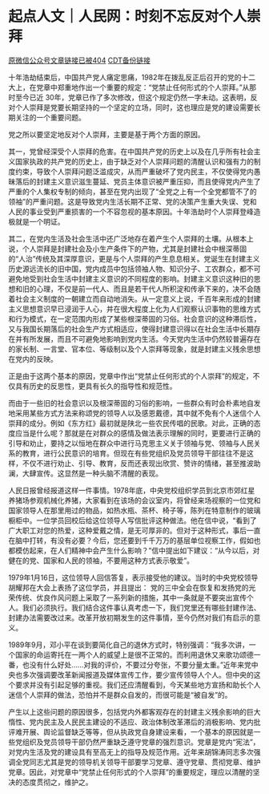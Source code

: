 # 起点人文｜人民网：时刻不忘反对个人崇拜

[原微信公众号文章链接已被404](https://mp.weixin.qq.com/s/Wp7CkVAblNtpqeToTWVgkg) [CDT备份链接](https://chinadigitaltimes.net/chinese/680645.html)

十年浩劫结束后，中国共产党人痛定思痛，1982年在拨乱反正后召开的党的十二大上，在党章中郑重地作出一个重要的规定：“党禁止任何形式的个人崇拜。”从那时至今已近 30年，党章已作了多次修改，但这个规定仍然一字未动。这表明，反对个人崇拜是党要长期坚持的一个坚定的立场，同时，这也理应是党的建设需要长期关注的一个重要问题。

党之所以要坚定地反对个人崇拜，主要是基于两个方面的原因。

其一，党曾经深受个人崇拜的危害。在中国共产党的历史上以及在几乎所有社会主义国家执政的共产党的历史上，由于缺乏对个人崇拜问题的清醒认识和强有力的制度约束，导致个人崇拜问题泛滥成灾，从而严重破坏了党内民主，不仅使得党内愚昧落后的封建主义意识滋生蔓延、党员主体意识被严重压抑，而且使得党内产生了严重的个人集权专制的倾向，甚至在党内出现了“全党之上有一个全党都管不了的领袖”的严重问题。这是导致党内生活长期不正常、党的决策产生重大失误、党和人民的事业受到严重损害的一个不容忽视的基本原因。十年浩劫时个人崇拜登峰造极就是一个明证。

其二，在党内生活及社会生活中还广泛地存在着产生个人崇拜的土壤。从根本上说，个人崇拜是封建社会及小生产条件下的产物，尤其是封建社会中根深蒂固的“人治”传统及其深厚意识，更是与个人崇拜的产生息息相关。党诞生在封建主义历史源远流长的旧中国，党内成员中包括领袖人物、知识分子、工农群众，都不可避免地受到社会生活中封建主义意识的不同程度的影响。封建主义意识这种旧的思想和旧的心理，不仅是前一代人、而且是若干代人所积淀和传承下来的，决不会随着社会主义制度的一朝建立而自动地消失。从一定意义上说，千百年来形成的封建主义思想意识早已浸润于人心，并在很大程度上化为人们观察认识事物的思维方式和行为模式，在一定范围内形成了某些根深蒂固的习俗。社会意识的这种滞后性，又与我国长期落后的社会生产方式相适应，使得封建意识得以在社会生活中长期存在并有所发展，而且不可避免地影响到党内生活。今天党内生活中仍然较普遍存在的家长制、一言堂、官本位、等级制以及个人崇拜等现象，就是封建主义残余思想在党内的反映。

正是由于这两个基本的原因，党章中作出“党禁止任何形式的个人崇拜”的规定，不仅具有历史的反思性，更具有长久的指导性和规范性。

而由于一些旧的社会意识以及根深蒂固的习俗的影响，一些群众有时会朴素地自发地采用某些方式方法来称颂党的领导人以及感恩戴德，其中就不免有个人迷信个人崇拜的成分。例如《东方红》最初就是陕北一些农民传唱的民歌。对此，正确的态度应当是什么呢？那就是在对群众的感情及做法表示理解的同时，更要进行正确的引导和劝止，要持之以恒地在群众中进行马克思主义关于领袖与党、领袖与人民关系的教育，进行公民意识的培育。但现在有些党组织及党员领导干部往往不是这样，不仅不进行劝止、引导、教育，反而还表现出欣赏、赞许的情绪，甚至推波助澜，大肆宣传。这显然是一种头脑不清醒的表现。

人民日报曾经报道这样一件事情。1978年底，中央党校组织学员到北京市郊红星养猪场参观机械化养猪，大家看到在该场的会议室内，将曾经来场视察的一位党和国家领导人在那里用过的物品，如热水瓶、茶杯、椅子等，陈列在特意制作的玻璃橱柜中。一位学员回校后给这位领导人写信批评这种做法。他在信中说，“看到了广大职工对您的热爱，这种爱戴之情，是无可厚非的。但对于这种形式，事后一直在脑中打转，有没有必要？今后，您还要到千千万万的基层单位视察工作，假如也都模仿起来，在人们精神中会产生什么影响？”信中提出如下建议：“从今以后，对健在的党、国家和人民的领袖，不要用这种方式表示敬爱”。

1979年1月16日，这位领导人回信答复，表示接受他的建议。当时的中央党校领导胡耀邦在大会上表扬了这位学员，并且提出： 党的三中全会在恢复和发扬党的光荣传统、优良作风问题上采取了一系列新的措施，其中一条就是不要突出宣传个人。我们必须执行。我们结合这件事认真考虑一下，我们党里还有哪些封建作法、封建办法需要改过来。改革开放初期发生的这件事情，至今仍然对我们有启示的意义。

1989年9月，邓小平在谈到要简化自己的退休方式时，特别强调：“我多次讲，一个国家的命运寄托在一两个人的威望上是很不正常的。而利用退休又来歌功颂德一番，也没有什么好处……对我的评价，不要过分夸张，不要分量太重。”近年来党中央也多次强调要改革新闻报道及媒体宣传工作，要少宣传领导人个人。但中央的这个要求并没有引起足够的重视。我们还应清醒看到，今天某些地方宣扬和助长个人迷信个人崇拜的做法，恐怕并不是群众自发的，而很可能是“被自发”的。

产生以上这些问题的原因很多，包括党内外都客观存在的封建主义残余影响的巨大惰性、党内民主及人民民主建设的不适应、政治体制改革滞后的消极影响、党内批评难开展、舆论监督缺乏等等，但从执政党自身建设来看，一个基本的原因就是一些党组织及党员领导干部仍然严重缺乏遵守党章的强烈意识。党章是党内“宪法”，对党内生活及党的建设具有至高无上的指导及规范作用。近年来胡锦涛同志多次强调全党同志尤其是党的领导机关领导干部要学习党章、遵守党章、贯彻党章、维护党章。因此，对党章中“党禁止任何形式的个人崇拜”的重要规定，理应以清醒的坚决的态度贯彻之，维护之。